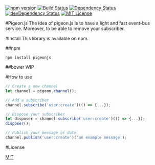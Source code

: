 [![npm version](https://badge.fury.io/js/pigeonjs.svg)](https://badge.fury.io/js/pigeonjs)
[![Build Status](https://travis-ci.org/w3tecch/pigeon.js.svg?branch=master)](https://travis-ci.org/w3tecch/pigeon.js)
[![Dependency Status](https://david-dm.org/w3tecch/pigeon.js.svg)](https://david-dm.org/w3tecch/pigeon.js)
[![devDependency Status](https://david-dm.org/w3tecch/pigeon.js/dev-status.svg)](https://david-dm.org/w3tecch/pigeon.js#info=devDependencies)
[![MIT License](http://img.shields.io/badge/license-MIT-blue.svg?style=flat)](LICENSE)

#Pigeon.js
The idea of pigeon.js is to have a light and fast event-bus service. Moreover, to be able to remove your subscriber.

#Install
This library is available on npm.

##npm
```
npm install pigeonjs
```

##bower
WIP

#How to use
```javascript
// Create a new channel
let channel = pigeon.channel();

// Add a subscriber
channel.subscribe('user:create')(() => {...});

// Dispose your subscriber
let disposer = channel.subscribe('user:create')(() => {...});
disposer();

// Publish your message or date
channel.publish('user:create')('an example message');
```

#License

[MIT](/LICENSE)

